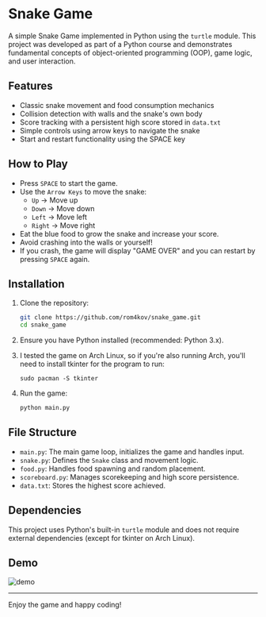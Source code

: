 # Snake Game

A simple Snake Game implemented in Python using the `turtle` module. This project was developed as part of a Python course and demonstrates fundamental concepts of object-oriented programming (OOP), game logic, and user interaction.

## Features
- Classic snake movement and food consumption mechanics
- Collision detection with walls and the snake's own body
- Score tracking with a persistent high score stored in `data.txt`
- Simple controls using arrow keys to navigate the snake
- Start and restart functionality using the SPACE key

## How to Play
- Press `SPACE` to start the game.
- Use the `Arrow Keys` to move the snake:
  - `Up` → Move up
  - `Down` → Move down
  - `Left` → Move left
  - `Right` → Move right
- Eat the blue food to grow the snake and increase your score.
- Avoid crashing into the walls or yourself!
- If you crash, the game will display "GAME OVER" and you can restart by pressing `SPACE` again.

## Installation
1. Clone the repository:
   ```sh
   git clone https://github.com/rom4kov/snake_game.git
   cd snake_game
   ```
2. Ensure you have Python installed (recommended: Python 3.x).

3. I tested the game on Arch Linux, so if you're also running Arch, you'll need to install tkinter for the program to run:
   ```
   sudo pacman -S tkinter
   ```

3. Run the game:
   ```sh
   python main.py
   ```

## File Structure
- `main.py`: The main game loop, initializes the game and handles input.
- `snake.py`: Defines the `Snake` class and movement logic.
- `food.py`: Handles food spawning and random placement.
- `scoreboard.py`: Manages scorekeeping and high score persistence.
- `data.txt`: Stores the highest score achieved.

## Dependencies
This project uses Python's built-in `turtle` module and does not require external dependencies (except for tkinter on Arch Linux).


## Demo
![demo](https://github.com/user-attachments/assets/d9029155-2e8c-46fa-89ee-485a2f1b6475)


---

Enjoy the game and happy coding!

